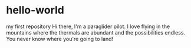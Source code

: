# hello-world
my first repository
Hi there,
  I'm a paraglider pilot. I love flying in the mountains where the thermals are abundant and the possibilities endless. You never know where you're going to land!
